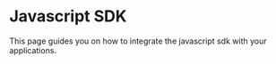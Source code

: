 # Javascript SDK
This page guides you on how to integrate the javascript sdk with your applications.
